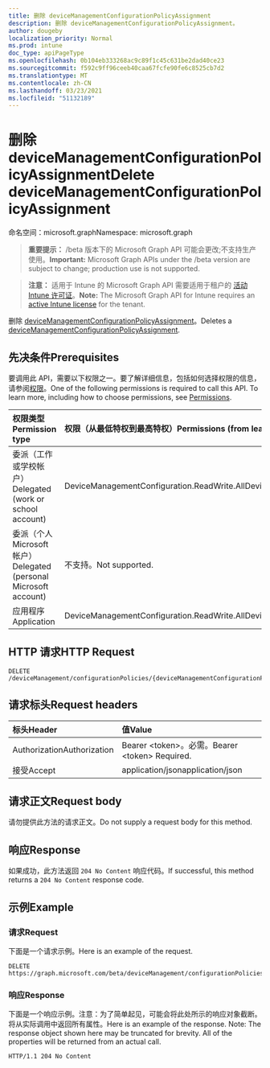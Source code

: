 ```yaml
---
title: 删除 deviceManagementConfigurationPolicyAssignment
description: 删除 deviceManagementConfigurationPolicyAssignment。
author: dougeby
localization_priority: Normal
ms.prod: intune
doc_type: apiPageType
ms.openlocfilehash: 0b104eb333268ac9c89f1c45c631be2dad40ce23
ms.sourcegitcommit: f592c9ff96ceeb40caa67fcfe90fe6c8525cb7d2
ms.translationtype: MT
ms.contentlocale: zh-CN
ms.lasthandoff: 03/23/2021
ms.locfileid: "51132189"
---
```

# <a name="delete-devicemanagementconfigurationpolicyassignment"></a><span data-ttu-id="24abc-103">删除 deviceManagementConfigurationPolicyAssignment</span><span class="sxs-lookup"><span data-stu-id="24abc-103">Delete deviceManagementConfigurationPolicyAssignment</span></span>

<span data-ttu-id="24abc-104">命名空间：microsoft.graph</span><span class="sxs-lookup"><span data-stu-id="24abc-104">Namespace: microsoft.graph</span></span>

> <span data-ttu-id="24abc-105">**重要提示：** /beta 版本下的 Microsoft Graph API 可能会更改;不支持生产使用。</span><span class="sxs-lookup"><span data-stu-id="24abc-105">**Important:** Microsoft Graph APIs under the /beta version are subject to change; production use is not supported.</span></span>

> <span data-ttu-id="24abc-106">**注意：** 适用于 Intune 的 Microsoft Graph API 需要适用于租户的 [活动 Intune 许可证](https://go.microsoft.com/fwlink/?linkid=839381)。</span><span class="sxs-lookup"><span data-stu-id="24abc-106">**Note:** The Microsoft Graph API for Intune requires an [active Intune license](https://go.microsoft.com/fwlink/?linkid=839381) for the tenant.</span></span>

<span data-ttu-id="24abc-107">删除 [deviceManagementConfigurationPolicyAssignment](../resources/intune-deviceconfigv2-devicemanagementconfigurationpolicyassignment.md)。</span><span class="sxs-lookup"><span data-stu-id="24abc-107">Deletes a [deviceManagementConfigurationPolicyAssignment](../resources/intune-deviceconfigv2-devicemanagementconfigurationpolicyassignment.md).</span></span>

## <a name="prerequisites"></a><span data-ttu-id="24abc-108">先决条件</span><span class="sxs-lookup"><span data-stu-id="24abc-108">Prerequisites</span></span>
<span data-ttu-id="24abc-p101">要调用此 API，需要以下权限之一。要了解详细信息，包括如何选择权限的信息，请参阅[权限](/graph/permissions-reference)。</span><span class="sxs-lookup"><span data-stu-id="24abc-p101">One of the following permissions is required to call this API. To learn more, including how to choose permissions, see [Permissions](/graph/permissions-reference).</span></span>

|<span data-ttu-id="24abc-111">权限类型</span><span class="sxs-lookup"><span data-stu-id="24abc-111">Permission type</span></span>|<span data-ttu-id="24abc-112">权限（从最低特权到最高特权）</span><span class="sxs-lookup"><span data-stu-id="24abc-112">Permissions (from least to most privileged)</span></span>|
|:---|:---|
|<span data-ttu-id="24abc-113">委派（工作或学校帐户）</span><span class="sxs-lookup"><span data-stu-id="24abc-113">Delegated (work or school account)</span></span>|<span data-ttu-id="24abc-114">DeviceManagementConfiguration.ReadWrite.All</span><span class="sxs-lookup"><span data-stu-id="24abc-114">DeviceManagementConfiguration.ReadWrite.All</span></span>|
|<span data-ttu-id="24abc-115">委派（个人 Microsoft 帐户）</span><span class="sxs-lookup"><span data-stu-id="24abc-115">Delegated (personal Microsoft account)</span></span>|<span data-ttu-id="24abc-116">不支持。</span><span class="sxs-lookup"><span data-stu-id="24abc-116">Not supported.</span></span>|
|<span data-ttu-id="24abc-117">应用程序</span><span class="sxs-lookup"><span data-stu-id="24abc-117">Application</span></span>|<span data-ttu-id="24abc-118">DeviceManagementConfiguration.ReadWrite.All</span><span class="sxs-lookup"><span data-stu-id="24abc-118">DeviceManagementConfiguration.ReadWrite.All</span></span>|

## <a name="http-request"></a><span data-ttu-id="24abc-119">HTTP 请求</span><span class="sxs-lookup"><span data-stu-id="24abc-119">HTTP Request</span></span>
<!-- {
  "blockType": "ignored"
}
-->
``` http
DELETE /deviceManagement/configurationPolicies/{deviceManagementConfigurationPolicyId}/assignments/{deviceManagementConfigurationPolicyAssignmentId}
```

## <a name="request-headers"></a><span data-ttu-id="24abc-120">请求标头</span><span class="sxs-lookup"><span data-stu-id="24abc-120">Request headers</span></span>
|<span data-ttu-id="24abc-121">标头</span><span class="sxs-lookup"><span data-stu-id="24abc-121">Header</span></span>|<span data-ttu-id="24abc-122">值</span><span class="sxs-lookup"><span data-stu-id="24abc-122">Value</span></span>|
|:---|:---|
|<span data-ttu-id="24abc-123">Authorization</span><span class="sxs-lookup"><span data-stu-id="24abc-123">Authorization</span></span>|<span data-ttu-id="24abc-124">Bearer &lt;token&gt;。必需。</span><span class="sxs-lookup"><span data-stu-id="24abc-124">Bearer &lt;token&gt; Required.</span></span>|
|<span data-ttu-id="24abc-125">接受</span><span class="sxs-lookup"><span data-stu-id="24abc-125">Accept</span></span>|<span data-ttu-id="24abc-126">application/json</span><span class="sxs-lookup"><span data-stu-id="24abc-126">application/json</span></span>|

## <a name="request-body"></a><span data-ttu-id="24abc-127">请求正文</span><span class="sxs-lookup"><span data-stu-id="24abc-127">Request body</span></span>
<span data-ttu-id="24abc-128">请勿提供此方法的请求正文。</span><span class="sxs-lookup"><span data-stu-id="24abc-128">Do not supply a request body for this method.</span></span>

## <a name="response"></a><span data-ttu-id="24abc-129">响应</span><span class="sxs-lookup"><span data-stu-id="24abc-129">Response</span></span>
<span data-ttu-id="24abc-130">如果成功，此方法返回 `204 No Content` 响应代码。</span><span class="sxs-lookup"><span data-stu-id="24abc-130">If successful, this method returns a `204 No Content` response code.</span></span>

## <a name="example"></a><span data-ttu-id="24abc-131">示例</span><span class="sxs-lookup"><span data-stu-id="24abc-131">Example</span></span>

### <a name="request"></a><span data-ttu-id="24abc-132">请求</span><span class="sxs-lookup"><span data-stu-id="24abc-132">Request</span></span>
<span data-ttu-id="24abc-133">下面是一个请求示例。</span><span class="sxs-lookup"><span data-stu-id="24abc-133">Here is an example of the request.</span></span>
``` http
DELETE https://graph.microsoft.com/beta/deviceManagement/configurationPolicies/{deviceManagementConfigurationPolicyId}/assignments/{deviceManagementConfigurationPolicyAssignmentId}
```

### <a name="response"></a><span data-ttu-id="24abc-134">响应</span><span class="sxs-lookup"><span data-stu-id="24abc-134">Response</span></span>
<span data-ttu-id="24abc-p102">下面是一个响应示例。注意：为了简单起见，可能会将此处所示的响应对象截断。将从实际调用中返回所有属性。</span><span class="sxs-lookup"><span data-stu-id="24abc-p102">Here is an example of the response. Note: The response object shown here may be truncated for brevity. All of the properties will be returned from an actual call.</span></span>
``` http
HTTP/1.1 204 No Content
```





